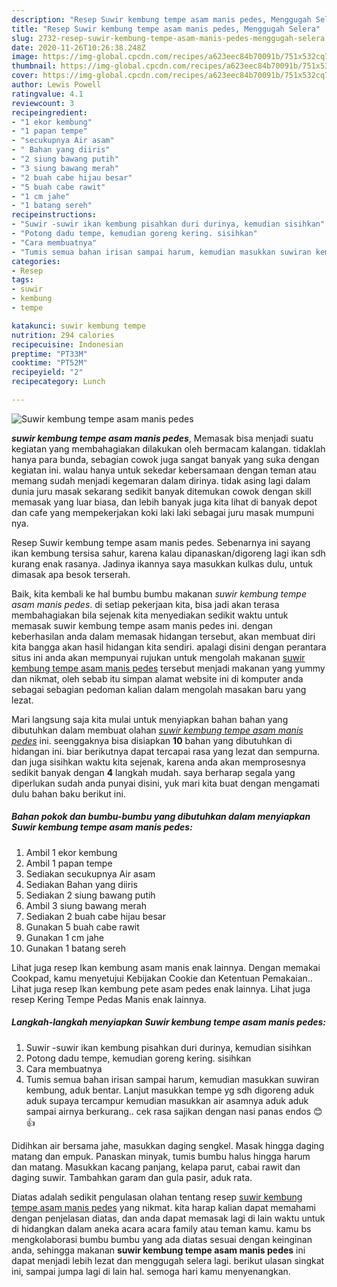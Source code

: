```yaml
---
description: "Resep Suwir kembung tempe asam manis pedes, Menggugah Selera"
title: "Resep Suwir kembung tempe asam manis pedes, Menggugah Selera"
slug: 2732-resep-suwir-kembung-tempe-asam-manis-pedes-menggugah-selera
date: 2020-11-26T10:26:38.248Z
image: https://img-global.cpcdn.com/recipes/a623eec84b70091b/751x532cq70/suwir-kembung-tempe-asam-manis-pedes-foto-resep-utama.jpg
thumbnail: https://img-global.cpcdn.com/recipes/a623eec84b70091b/751x532cq70/suwir-kembung-tempe-asam-manis-pedes-foto-resep-utama.jpg
cover: https://img-global.cpcdn.com/recipes/a623eec84b70091b/751x532cq70/suwir-kembung-tempe-asam-manis-pedes-foto-resep-utama.jpg
author: Lewis Powell
ratingvalue: 4.1
reviewcount: 3
recipeingredient:
- "1 ekor kembung"
- "1 papan tempe"
- "secukupnya Air asam"
- " Bahan yang diiris"
- "2 siung bawang putih"
- "3 siung bawang merah"
- "2 buah cabe hijau besar"
- "5 buah cabe rawit"
- "1 cm jahe"
- "1 batang sereh"
recipeinstructions:
- "Suwir -suwir ikan kembung pisahkan duri durinya, kemudian sisihkan"
- "Potong dadu tempe, kemudian goreng kering. sisihkan"
- "Cara membuatnya"
- "Tumis semua bahan irisan sampai harum, kemudian masukkan suwiran kembung, aduk bentar. Lanjut masukkan tempe yg sdh digoreng aduk aduk supaya tercampur kemudian masukkan air asamnya aduk aduk sampai airnya berkurang.. cek rasa sajikan dengan nasi panas endos 😊👍"
categories:
- Resep
tags:
- suwir
- kembung
- tempe

katakunci: suwir kembung tempe 
nutrition: 294 calories
recipecuisine: Indonesian
preptime: "PT33M"
cooktime: "PT52M"
recipeyield: "2"
recipecategory: Lunch

---
```



![Suwir kembung tempe asam manis pedes](https://img-global.cpcdn.com/recipes/a623eec84b70091b/751x532cq70/suwir-kembung-tempe-asam-manis-pedes-foto-resep-utama.jpg)

<b><i>suwir kembung tempe asam manis pedes</i></b>, Memasak bisa menjadi suatu kegiatan yang membahagiakan dilakukan oleh bermacam kalangan. tidaklah hanya para bunda, sebagian cowok juga sangat banyak yang suka dengan kegiatan ini. walau hanya untuk sekedar kebersamaan dengan teman atau memang sudah menjadi kegemaran dalam dirinya. tidak asing lagi dalam dunia juru masak sekarang sedikit banyak ditemukan cowok dengan skill memasak yang luar biasa, dan lebih banyak juga kita lihat di banyak depot dan cafe yang mempekerjakan koki laki laki sebagai juru masak mumpuni nya.

Resep Suwir kembung tempe asam manis pedes. Sebenarnya ini sayang ikan kembung tersisa sahur, karena kalau dipanaskan/digoreng lagi ikan sdh kurang enak rasanya. Jadinya ikannya saya masukkan kulkas dulu, untuk dimasak apa besok terserah.

Baik, kita kembali ke hal bumbu bumbu makanan <i>suwir kembung tempe asam manis pedes</i>. di setiap pekerjaan kita, bisa jadi akan terasa membahagiakan bila sejenak kita menyediakan sedikit waktu untuk memasak suwir kembung tempe asam manis pedes ini. dengan keberhasilan anda dalam memasak hidangan tersebut, akan membuat diri kita bangga akan hasil hidangan kita sendiri. apalagi disini dengan perantara situs ini anda akan mempunyai rujukan untuk mengolah makanan <u>suwir kembung tempe asam manis pedes</u> tersebut menjadi makanan yang yummy dan nikmat, oleh sebab itu simpan alamat website ini di komputer anda sebagai sebagian pedoman kalian dalam mengolah masakan baru yang lezat.


Mari langsung saja kita mulai untuk menyiapkan bahan bahan yang dibutuhkan dalam membuat olahan <u><i>suwir kembung tempe asam manis pedes</i></u> ini. seenggaknya bisa disiapkan <b>10</b> bahan yang dibutuhkan di hidangan ini. biar berikutnya dapat tercapai rasa yang lezat dan sempurna. dan juga sisihkan waktu kita sejenak, karena anda akan memprosesnya sedikit banyak dengan <b>4</b> langkah mudah. saya berharap segala yang diperlukan sudah anda punyai disini, yuk mari kita buat dengan mengamati dulu bahan baku berikut ini.

<!--inarticleads1-->

##### Bahan pokok dan bumbu-bumbu yang dibutuhkan dalam menyiapkan Suwir kembung tempe asam manis pedes:

1. Ambil 1 ekor kembung
1. Ambil 1 papan tempe
1. Sediakan secukupnya Air asam
1. Sediakan  Bahan yang diiris
1. Sediakan 2 siung bawang putih
1. Ambil 3 siung bawang merah
1. Sediakan 2 buah cabe hijau besar
1. Gunakan 5 buah cabe rawit
1. Gunakan 1 cm jahe
1. Gunakan 1 batang sereh


Lihat juga resep Ikan kembung asam manis enak lainnya. Dengan memakai Cookpad, kamu menyetujui Kebijakan Cookie dan Ketentuan Pemakaian.. Lihat juga resep Ikan kembung pete asam pedes enak lainnya. Lihat juga resep Kering Tempe Pedas Manis enak lainnya. 

<!--inarticleads2-->

##### Langkah-langkah menyiapkan Suwir kembung tempe asam manis pedes:

1. Suwir -suwir ikan kembung pisahkan duri durinya, kemudian sisihkan
1. Potong dadu tempe, kemudian goreng kering. sisihkan
1. Cara membuatnya
1. Tumis semua bahan irisan sampai harum, kemudian masukkan suwiran kembung, aduk bentar. Lanjut masukkan tempe yg sdh digoreng aduk aduk supaya tercampur kemudian masukkan air asamnya aduk aduk sampai airnya berkurang.. cek rasa sajikan dengan nasi panas endos 😊👍


Didihkan air bersama jahe, masukkan daging sengkel. Masak hingga daging matang dan empuk. Panaskan minyak, tumis bumbu halus hingga harum dan matang. Masukkan kacang panjang, kelapa parut, cabai rawit dan daging suwir. Tambahkan garam dan gula pasir, aduk rata. 

Diatas adalah sedikit pengulasan olahan tentang resep <u>suwir kembung tempe asam manis pedes</u> yang nikmat. kita harap kalian dapat memahami dengan penjelasan diatas, dan anda dapat memasak lagi di lain waktu untuk di hidangkan dalam aneka acara acara family atau teman kamu. kamu bs mengkolaborasi bumbu bumbu yang ada diatas sesuai dengan keinginan anda, sehingga makanan <b>suwir kembung tempe asam manis pedes</b> ini dapat menjadi lebih lezat dan menggugah selera lagi. berikut ulasan singkat ini, sampai jumpa lagi di lain hal. semoga hari kamu menyenangkan.
